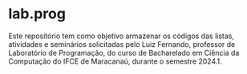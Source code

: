 # lab.prog
Este repositório tem como objetivo armazenar os códigos das listas, atividades e seminários solicitadas pelo Luiz Fernando, professor de Laboratório de Programação, do curso de Bacharelado em Ciência da Computação do IFCE de Maracanaú, durante o semestre 2024.1.